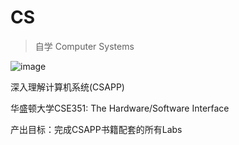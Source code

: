 # CS

> 自学 Computer Systems

![image](https://user-images.githubusercontent.com/10555820/156911212-0661f43f-e093-4d9f-8502-68e06963c249.png)

深入理解计算机系统(CSAPP)

华盛顿大学CSE351: The Hardware/Software Interface

产出目标：完成CSAPP书籍配套的所有Labs
